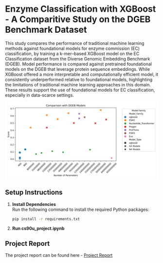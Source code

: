# Enzyme Classification with XGBoost - A Comparitive Study on the DGEB Benchmark Dataset

This study compares the performance of traditional machine learning methods against foundational models for enzyme commission (EC) classification, by training a k-mer–based XGBoost model on the EC Classification dataset from the Diverse Genomic Embedding Benchmark (DGEB). Model performance is compared against pretrained foundational models on the DGEB that leverage protein sequence embeddings. While XGBoost offered a more interpretable and computationally efficient model, it consistently underperformed relative to foundational models, highlighting the limitations of traditional machine
learning approaches in this domain. These results support the use of foundational models for EC classification, especially in data-scarce settings.

![Model Comparison](model_comparison.png)

## Setup Instructions

1. **Install Dependencies**  
   Run the following command to install the required Python packages:

   ```bash
   pip install -r requirements.txt
   ```

2. **Run cs90u_project.ipynb**


## Project Report

The project report can be found here - [Project Report](https://drive.google.com/file/d/1SwEb9hyeX_6k-G8lQYDEy0oe_erkJhPX/view?usp=sharing)
